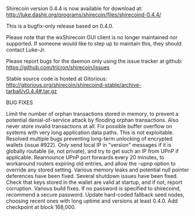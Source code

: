 Shirecoin version 0.4.4 is now available for download at:
http://luke.dashjr.org/programs/shirecoin/files/shirecoind-0.4.4/

This is a bugfix-only release based on 0.4.0.

Please note that the wxShirecoin GUI client is no longer maintained nor supported. If someone would like to step up to maintain this, they should contact Luke-Jr.

Please report bugs for the daemon only using the issue tracker at github:
https://github.com/tricron/shirecoin/issues

Stable source code is hosted at Gitorious:
http://gitorious.org/shirecoin/shirecoind-stable/archive-tarball/v0.4.4#.tar.gz

BUG FIXES

Limit the number of orphan transactions stored in memory, to prevent a potential denial-of-service attack by flooding orphan transactions. Also never store invalid transactions at all.
Fix possible buffer overflow on systems with very long application data paths. This is not exploitable.
Resolved multiple bugs preventing long-term unlocking of encrypted wallets (issue #922).
Only send local IP in "version" messages if it is globally routable (ie, not private), and try to get such an IP from UPnP if applicable.
Reannounce UPnP port forwards every 20 minutes, to workaround routers expiring old entries, and allow the -upnp option to override any stored setting.
Various memory leaks and potential null pointer deferences have been
fixed.
Several shutdown issues have been fixed.
Check that keys stored in the wallet are valid at startup, and if not,
report corruption.
Various build fixes.
If no password is specified to shirecoind, recommend a secure password.
Update hard-coded fallback seed nodes, choosing recent ones with long uptime and versions at least 0.4.0.
Add checkpoint at block 168,000.


